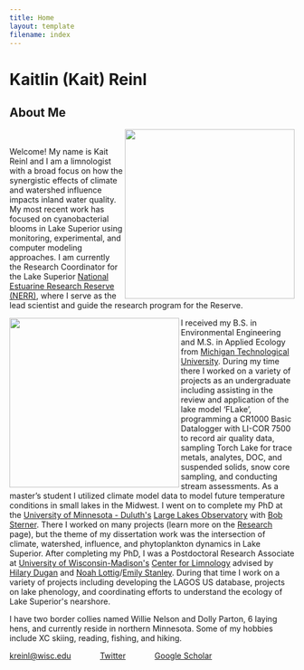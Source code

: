 ```yaml
---
title: Home
layout: template
filename: index
--- 
```


# Kaitlin (Kait) Reinl 

## About Me
  
<img align="right" src="https://user-images.githubusercontent.com/51453715/131366491-5906f6f8-ac70-4ca5-af20-6221259a3668.jpg" height=300> 
<br clear="left"/>

Welcome! My name is Kait Reinl and I am a limnologist with a broad focus on how the synergistic effects of climate and watershed influence impacts inland water quality. My most recent work has focused on cyanobacterial blooms in Lake Superior using monitoring, experimental, and computer modeling approaches. I am currently the Research Coordinator for the Lake Superior [National Estuarine Research Reserve (NERR)](https://lakesuperiornerr.org/), where I serve as the lead scientist and guide the research program for the Reserve. 



<img align="left" src="https://user-images.githubusercontent.com/51453715/131428577-18c5a516-838b-4638-a4da-e83aff260e50.jpg" height=300>  I received my B.S. in Environmental Engineering and M.S. in Applied Ecology from [Michigan Technological University](https://mtu.edu/).  During my time there I worked on a variety of projects as an undergraduate including assisting in the review and application of the lake model ‘FLake’, programming a CR1000 Basic Datalogger with LI-COR 7500 to record air quality data, sampling Torch Lake for trace metals, analytes, DOC, and suspended solids, snow core sampling, and conducting stream assessments. As a master’s student I utilized climate model data to model future temperature conditions in small lakes in the Midwest.  I went on to complete my PhD at the [University of Minnesota - Duluth's](d.umn.edu) [Large Lakes Observatory](https://scse.d.umn.edu/large-lakes-observatory) with [Bob Sterner](https://cbs.umn.edu/sterner-lab). There I worked on many projects (learn more on the [Research](https://klreinl.github.io/klreinl/page2) page), but the theme of my dissertation work was the intersection of climate, watershed, influence, and phytoplankton dynamics in Lake Superior. After completing my PhD, I was a Postdoctoral Research Associate at [University of Wisconsin-Madison's](https://www.wisc.edu/) [Center for Limnology](https://limnology.wisc.edu/) advised by [Hilary Dugan](https://dugan.limnology.wisc.edu/) and [Noah Lottig](http://www.noahlottig.com/)/[Emily Stanley](https://stanley.limnology.wisc.edu/). During that time I work on a variety of projects including developing the LAGOS US database, projects on lake phenology, and coordinating efforts to understand the ecology of Lake Superior's nearshore.


I have two border collies named Willie Nelson and Dolly Parton, 6 laying hens, and currently reside in northern Minnesota. Some of my hobbies include XC skiing, reading, fishing, and hiking.   
  
  
kreinl@wisc.edu &nbsp; &nbsp; &nbsp;&nbsp; &nbsp; &nbsp; &nbsp;[Twitter](https://twitter.com/kaitreinl)&nbsp; &nbsp; &nbsp;&nbsp; &nbsp; &nbsp; &nbsp; [Google Scholar](https://scholar.google.com/citations?user=oSaCqcEAAAAJ&hl=en)
